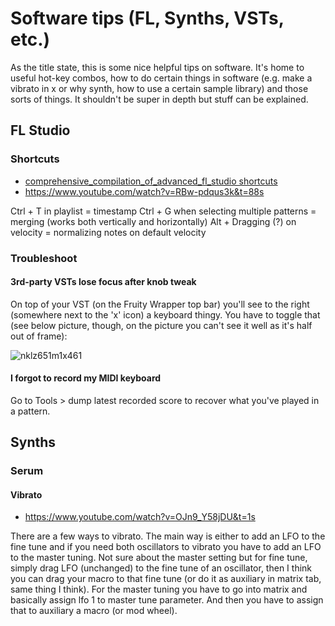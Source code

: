 # Software tips (FL, Synths, VSTs, etc.)
As the title state, this is some nice helpful tips on software. It's home to useful hot-key combos, how to do certain things in software (e.g. make a vibrato in x or why synth, how to use a certain sample library) and those sorts of things. It shouldn't be super in depth but stuff can be explained.

## FL Studio

### Shortcuts
- [comprehensive_compilation_of_advanced_fl_studio shortcuts](https://old.reddit.com/r/FL_Studio/comments/ep7jlf/comprehensive_compilation_of_advanced_fl_studio/)
- https://www.youtube.com/watch?v=RBw-pdqus3k&t=88s

Ctrl + T in playlist = timestamp
Ctrl + G when selecting multiple patterns = merging (works both vertically and horizontally)
Alt + Dragging (?) on velocity = normalizing notes on default velocity

### Troubleshoot
#### 3rd-party VSTs lose focus after knob tweak
On top of your VST (on the Fruity Wrapper top bar) you'll see to the right (somewhere next to the 'x' icon) a keyboard thingy. You have to toggle that (see below picture, though, on the picture you can't see it well as it's half out of frame):

![nklz651m1x461](https://user-images.githubusercontent.com/17428965/113638649-a648de00-9677-11eb-8427-04c95c4888af.png)

#### I forgot to record my MIDI keyboard
Go to Tools > dump latest recorded score to recover what you've played in a pattern.

## Synths
### Serum
#### Vibrato
- https://www.youtube.com/watch?v=OJn9_Y58jDU&t=1s

There are a few ways to vibrato. The main way is either to add an LFO to the fine tune and if you need both oscillators to vibrato you have to add an LFO to the master tuning. Not sure about the master setting but for fine tune, simply drag LFO (unchanged) to the fine tune of an oscillator, then I think you can drag your macro to that fine tune (or do it as auxiliary in matrix tab, same thing I think). For the master tuning you have to go into matrix and basically assign lfo 1 to master tune parameter. And then you have to assign that to auxiliary a macro (or mod wheel). 
